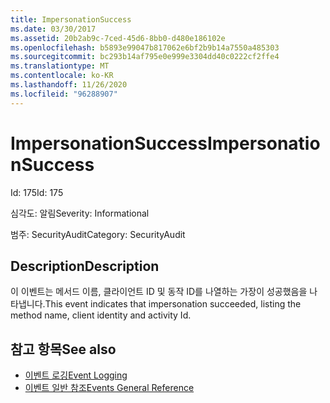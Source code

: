 ```yaml
---
title: ImpersonationSuccess
ms.date: 03/30/2017
ms.assetid: 20b2ab9c-7ced-45d6-8bb0-d480e186102e
ms.openlocfilehash: b5893e99047b817062e6bf2b9b14a7550a485303
ms.sourcegitcommit: bc293b14af795e0e999e3304dd40c0222cf2ffe4
ms.translationtype: MT
ms.contentlocale: ko-KR
ms.lasthandoff: 11/26/2020
ms.locfileid: "96288907"
---
```

# <a name="impersonationsuccess"></a><span data-ttu-id="5fd0a-102">ImpersonationSuccess</span><span class="sxs-lookup"><span data-stu-id="5fd0a-102">ImpersonationSuccess</span></span>

<span data-ttu-id="5fd0a-103">Id: 175</span><span class="sxs-lookup"><span data-stu-id="5fd0a-103">Id: 175</span></span>  
  
 <span data-ttu-id="5fd0a-104">심각도: 알림</span><span class="sxs-lookup"><span data-stu-id="5fd0a-104">Severity: Informational</span></span>  
  
 <span data-ttu-id="5fd0a-105">범주: SecurityAudit</span><span class="sxs-lookup"><span data-stu-id="5fd0a-105">Category: SecurityAudit</span></span>  
  
## <a name="description"></a><span data-ttu-id="5fd0a-106">Description</span><span class="sxs-lookup"><span data-stu-id="5fd0a-106">Description</span></span>  

 <span data-ttu-id="5fd0a-107">이 이벤트는 메서드 이름, 클라이언트 ID 및 동작 ID를 나열하는 가장이 성공했음을 나타냅니다.</span><span class="sxs-lookup"><span data-stu-id="5fd0a-107">This event indicates that impersonation succeeded, listing the method name, client identity and activity Id.</span></span>  
  
## <a name="see-also"></a><span data-ttu-id="5fd0a-108">참고 항목</span><span class="sxs-lookup"><span data-stu-id="5fd0a-108">See also</span></span>

- [<span data-ttu-id="5fd0a-109">이벤트 로깅</span><span class="sxs-lookup"><span data-stu-id="5fd0a-109">Event Logging</span></span>](index.md)
- [<span data-ttu-id="5fd0a-110">이벤트 일반 참조</span><span class="sxs-lookup"><span data-stu-id="5fd0a-110">Events General Reference</span></span>](events-general-reference.md)
